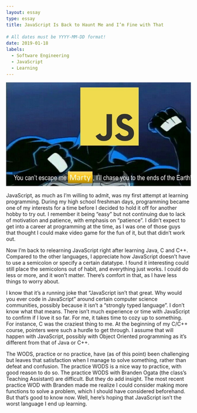 ```yaml
---
layout: essay
type: essay
title: JavaScript Is Back to Haunt Me and I’m Fine with That

# All dates must be YYYY-MM-DD format!
date: 2019-01-18
labels:
  - Software Engineering
  - JavaScript
  - Learning
---
```

<img src = "/images/JavaScriptImageCropped.jpg">
<p>
  JavaScript, as much as I’m willing to admit, was my first attempt at learning programming. During my high school freshman days, programming became one of my interests for a time before I decided to hold it off for another hobby to try out. I remember it being “easy” but not continuing due to lack of motivation and patience, with emphasis on “patience”. I didn’t expect to get into a career at programming at the time, as I was one of those guys that thought I could make video game for the fun of it, but that didn’t work out. 
<p>

<p>
  Now I’m back to relearning JavaScript right after learning Java, C and C++. Compared to the other languages, I appreciate how JavaScript doesn’t have to use a semicolon or specify a certain datatype. I found it interesting could still place the semicolons out of habit, and everything just works. I could do less or more, and it won’t matter. There’s comfort in that, as I have less things to worry about.
<p>
<p>
  I know that it’s a running joke that “JavaScript isn’t that great. Why would you ever code in JavaScript” around certain computer science communities, possibly because it isn’t a “strongly typed language”. I don’t know what that means. There isn’t much experience or time with JavaScript to confirm if I love it so far. For me, it takes time to cozy up to something. For instance, C was the craziest thing to me. At the beginning of my C/C++ course, pointers were such a hurdle to get through. I assume that will happen with JavaScript, possibly with Object Oriented programming as it’s different from that of Java or C++.
<p>
<p>
  The WODS, practice or no practice, have (as of this point) been challenging but leaves that satisfaction when I manage to solve something, rather than defeat and confusion. The practice WODS is a nice way to practice, with good reason to do so. The practice WODS with Branden Ogata (the class’s Teaching Assistant) are difficult. But they do add insight. The most recent practice WOD with Branden made me realize I could consider making more functions to solve a problem, which I should have considered beforehand. But that’s good to know now. Well, here’s hoping that JavaScript isn’t the worst language I end up learning.
<p>
